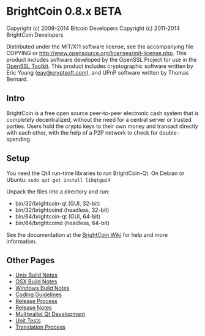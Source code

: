 BrightCoin 0.8.x BETA
====================

Copyright (c) 2009-2014 Bitcoin Developers
Copyright (c) 2011-2014 BrightCoin Developers

Distributed under the MIT/X11 software license, see the accompanying
file COPYING or http://www.opensource.org/licenses/mit-license.php.
This product includes software developed by the OpenSSL Project for use in the [OpenSSL Toolkit](http://www.openssl.org/). This product includes
cryptographic software written by Eric Young ([eay@cryptsoft.com](mailto:eay@cryptsoft.com)), and UPnP software written by Thomas Bernard.


Intro
---------------------
BrightCoin is a free open source peer-to-peer electronic cash system that is
completely decentralized, without the need for a central server or trusted
parties.  Users hold the crypto keys to their own money and transact directly
with each other, with the help of a P2P network to check for double-spending.


Setup
---------------------
You need the Qt4 run-time libraries to run BrightCoin-Qt. On Debian or Ubuntu:
	`sudo apt-get install libqtgui4`

Unpack the files into a directory and run:

- bin/32/brightcoin-qt (GUI, 32-bit)
- bin/32/brightcoind (headless, 32-bit)
- bin/64/brightcoin-qt (GUI, 64-bit)
- bin/64/brightcoind (headless, 64-bit)

See the documentation at the [BrightCoin Wiki](http://brightcoin.info)
for help and more information.


Other Pages
---------------------
- [Unix Build Notes](build-unix.md)
- [OSX Build Notes](build-osx.md)
- [Windows Build Notes](build-msw.md)
- [Coding Guidelines](coding.md)
- [Release Process](release-process.md)
- [Release Notes](release-notes.md)
- [Multiwallet Qt Development](multiwallet-qt.md)
- [Unit Tests](unit-tests.md)
- [Translation Process](translation_process.md)
